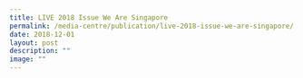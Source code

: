 ```yaml
---
title: LIVE 2018 Issue We Are Singapore
permalink: /media-centre/publication/live-2018-issue-we-are-singapore/
date: 2018-12-01
layout: post
description: ""
image: ""
---
```


